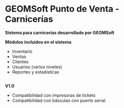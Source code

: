 # GEOMSoft Punto de Venta - Carnicerías

**Sistema para carnicerías desarrollado por GEOMSoft**

**Módulos incluidos en el sistema**

* Inventario
* Ventas
* Clientes
* Usuarios (varios niveles)
* Reportes y estadísticas

##

**V1.0**
* Compatibilidad con impresoras de tickets
* Compatibilidad con básculas con puerto serial